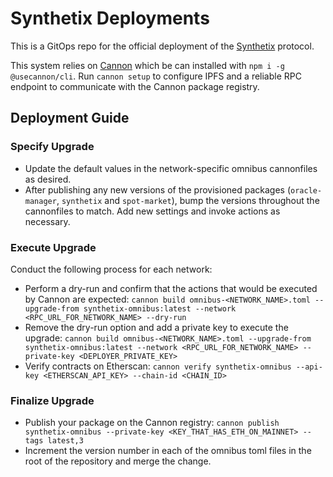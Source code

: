 # Synthetix Deployments

This is a GitOps repo for the official deployment of the [Synthetix](https://www.github.com/synthetixio/synthetix-v3) protocol.

This system relies on [Cannon](https://usecannon.com) which be can installed with `npm i -g @usecannon/cli`. Run `cannon setup` to configure IPFS and a reliable RPC endpoint to communicate with the Cannon package registry.

## Deployment Guide

### Specify Upgrade

- Update the default values in the network-specific omnibus cannonfiles as desired.
- After publishing any new versions of the provisioned packages (`oracle-manager`, `synthetix` and `spot-market`), bump the versions throughout the cannonfiles to match. Add new settings and invoke actions as necessary.

### Execute Upgrade

Conduct the following process for each network:

- Perform a dry-run and confirm that the actions that would be executed by Cannon are expected: `cannon build omnibus-<NETWORK_NAME>.toml --upgrade-from synthetix-omnibus:latest --network <RPC_URL_FOR_NETWORK_NAME> --dry-run`
- Remove the dry-run option and add a private key to execute the upgrade: `cannon build omnibus-<NETWORK_NAME>.toml --upgrade-from synthetix-omnibus:latest --network <RPC_URL_FOR_NETWORK_NAME> --private-key <DEPLOYER_PRIVATE_KEY>`
- Verify contracts on Etherscan: `cannon verify synthetix-omnibus --api-key <ETHERSCAN_API_KEY> --chain-id <CHAIN_ID>`

### Finalize Upgrade

- Publish your package on the Cannon registry: `cannon publish synthetix-omnibus --private-key <KEY_THAT_HAS_ETH_ON_MAINNET> --tags latest,3`
- Increment the version number in each of the omnibus toml files in the root of the repository and merge the change.
